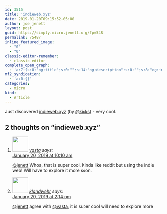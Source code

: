 ```yaml
---
id: 3515
title: 'indieweb.xyz'
date: 2019-01-20T09:15:52-05:00
author: joe jenett
layout: post
guid: https://simply.micro.jenett.org/?p=548
permalink: /548/
inline_featured_image:
  - "0"
  - "0"
classic-editor-remember:
  - classic-editor
complete_open_graph:
  - 'a:7:{s:8:"og:title";s:0:"";s:14:"og:description";s:0:"";s:8:"og:image";s:0:"";s:7:"og:type";s:0:"";s:12:"twitter:card";s:7:"summary";s:19:"twitter:description";s:0:"";s:15:"twitter:creator";s:0:"";}'
mf2_syndication:
  - 'a:0:{}'
categories:
  - micro
kind:
  - Article
---
```

Just discovered [indieweb.xyz](https://indieweb.xyz/en "indieweb.xyz") (by [@kicks](https://micro.blog/kicks)) - very cool.

<h2 id="comments-title">2 thoughts on “<span>indieweb.xyz</span>”		</h2>


<ol class="commentlist">
<li class="comment even thread-even depth-1 u-comment h-cite h-entry p-comment" id="li-comment-373">
<article id="comment-373" class="comment " itemprop="comment" itemscope="" itemtype="http://schema.org/Comment">
<footer>
<address class="comment-author p-author author vcard hcard h-card" itemprop="creator" itemscope="" itemtype="http://schema.org/Person">
<img alt="" src="https://www.gravatar.com/avatar/d6a9bdca792938f0b490301cc990dea0?s=96&amp;d=https%3A%2F%2Fmicro.blog%2Fimages%2Fblank_avatar.png" srcset="https://www.gravatar.com/avatar/d6a9bdca792938f0b490301cc990dea0?s=96&amp;d=https%3A%2F%2Fmicro.blog%2Fimages%2Fblank_avatar.png 2x" class="avatar avatar-50 photo avatar-default local-avatar u-photo" itemprop="image" loading="lazy" width="50" height="50">				<cite class="fn p-name" itemprop="name"><a href="https://micro.blog/vasta" rel="external nofollow ugc" class="u-url url">vasta</a></cite> <span class="says">says:</span>					</address>
<!-- .comment-author .vcard -->

<div class="comment-meta commentmetadata">
<a href="https://micro.blog/vasta/1947388"><time class="updated published dt-updated dt-published" datetime="2019-01-20T10:10:40-05:00" itemprop="datePublished dateModified dateCreated">
January 20, 2019 at 10:10 am						</time></a>
</div>
<!-- .comment-meta .commentmetadata -->
</footer>

<div class="comment-content e-content p-summary p-name" itemprop="text name description">
<p><a href="https://micro.blog/jenett" rel="nofollow ugc">@jenett</a> Whoa, that is super cool. Kinda like reddit but using the indie web! Will have to explore it more soon.</p>
</div>

<div class="reply">
</div>
<!-- .reply -->
</article><!-- #comment-## -->
</li>
<!-- #comment-## -->
<li class="comment odd alt thread-odd thread-alt depth-1 u-comment h-cite h-entry p-comment" id="li-comment-374">
<article id="comment-374" class="comment " itemprop="comment" itemscope="" itemtype="http://schema.org/Comment">
<footer>
<address class="comment-author p-author author vcard hcard h-card" itemprop="creator" itemscope="" itemtype="http://schema.org/Person">
<img alt="" src="https://micro.blog/klandwehr/avatar.jpg" srcset="https://micro.blog/klandwehr/avatar.jpg 2x" class="avatar avatar-50 photo avatar-default local-avatar u-photo" itemprop="image" loading="lazy" width="50" height="50">				<cite class="fn p-name" itemprop="name"><a href="https://micro.blog/klandwehr" rel="external nofollow ugc" class="u-url url">klandwehr</a></cite> <span class="says">says:</span>					</address>
<!-- .comment-author .vcard -->

<div class="comment-meta commentmetadata">
<a href="https://micro.blog/klandwehr/1948376"><time class="updated published dt-updated dt-published" datetime="2019-01-20T14:14:42-05:00" itemprop="datePublished dateModified dateCreated">
January 20, 2019 at 2:14 pm						</time></a>
</div>
<!-- .comment-meta .commentmetadata -->
</footer>

<div class="comment-content e-content p-summary p-name" itemprop="text name description">
<p><a href="https://micro.blog/jenett" rel="nofollow ugc">@jenett</a> agree with <a href="https://micro.blog/vasta" rel="nofollow ugc">@vasta</a>, it is super cool will need to explore more</p></div></article></li></ol>